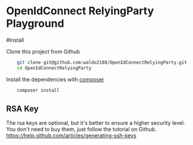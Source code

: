 OpenIdConnect RelyingParty Playground
=====================================

#Install

Clone this project from Github
```bash
    git clone git@github.com:waldo2188/OpenIdConnectRelyingParty.git
    cd OpenIdConnectRelyingParty
```

Install the dependencies with [composer](https://getcomposer.org/)
```bash
    composer install
```


## RSA Key
The rsa keys are optional, but it's better to ensure a higher security level.
You don't need to buy them, just follow the tutorial on Github.
https://help.github.com/articles/generating-ssh-keys
